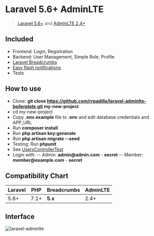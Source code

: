 # Laravel 5.6+ AdminLTE
> [Laravel 5.6+](https://laravel.com/docs/) and [AdminLTE 2.4+](https://github.com/almasaeed2010/AdminLTE)

## Included

- Frontend: Login, Registration
- Backend: User Management, Simple Role, Profile
- [Laravel Breadcrumbs](https://github.com/davejamesmiller/laravel-breadcrumbs)
- [Easy flash notifications](https://github.com/laracasts/flash)
- Tests

## How to use

- Clone: __git clone https://github.com/rrpadilla/laravel-adminlte-boilerplate.git my-new-project__
- cd my-new-project
- Copy __.env.example__ file to __.env__ and edit database credentials and APP_URL
- Run __composer install__
- Run __php artisan key:generate__
- Run __php artisan migrate --seed__
- Testing: Run __phpunit__
- See [UsersControllerTest](https://github.com/rrpadilla/laravel-adminlte-boilerplate/blob/master/tests/Feature/Controllers/Admin/UsersControllerTest.php)
- Login with:
-- Admin: __admin@admin.com__ - __secret__
-- Member: __member@example.com__ - __secret__

## Compatibility Chart

| Laravel | PHP  | Breadcrumbs | AdminLTE  
|---------|------|-------------|----------|
| 5.6+    | 7.1+ | **5.x**     | 2.4+ 

## Interface

![laravel-adminlte](https://user-images.githubusercontent.com/6921286/36182902-aed39d64-10e0-11e8-9442-4d036fa47d12.gif)
